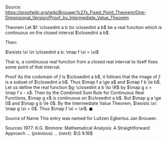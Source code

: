 # 

Source: https://proofwiki.org/wiki/Brouwer%27s_Fixed_Point_Theorem/One-Dimensional_Version/Proof_by_Intermediate_Value_Theorem



Theorem
Let $f: \closedint a b \to \closedint a b$ be a real function which is continuous on the closed interval $\closedint a b$.

Then:

$\exists \xi \in \closedint a b: \map f \xi = \xi$

That is, a continuous real function from a closed real interval to itself fixes some point of that interval.


Proof
As the codomain of $f$ is $\closedint a b$, it follows that the image of $f$ is a subset of $\closedint a b$.
Thus $\map f a \ge a$ and $\map f b \le b$.
Let us define the real function $g: \closedint a b \to \R$ by $\map g x = \map f x - x$.
Then by the Combined Sum Rule for Continuous Real Functions, $\map g x$ is continuous on $\closedint a b$.
But $\map g a \ge 0$ and $\map g b \le 0$.
By the Intermediate Value Theorem, $\exists \xi: \map g \xi = 0$.
Thus $\map f \xi = \xi$.
$\blacksquare$


Source of Name
This entry was named for Luitzen Egbertus Jan Brouwer.


Sources
1977: K.G. Binmore: Mathematical Analysis: A Straightforward Approach ... (previous) ... (next): $\S 9.16$




